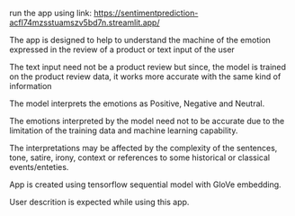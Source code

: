 run the app using link: https://sentimentprediction-acfl74mzsstuamszv5bd7n.streamlit.app/

The app is designed to help to understand the machine of the emotion expressed in the review of a product or text input of the user

The text input need not be a product review but since, the model is trained on the product review data, it works more accurate with the same kind of information

The model interprets the emotions as Positive, Negative and Neutral.

The emotions interpreted by the model need not to be accurate due to the limitation of the training data and machine learning capability.

The interpretations may be affected by the complexity of the sentences, tone, satire, irony, context or references to some historical or classical events/enteties.

App is created using tensorflow sequential model with GloVe embedding.  

User descrition is expected while using this app.  
